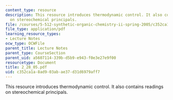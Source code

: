 ```yaml
---
content_type: resource
description: This resource introduces thermodynamic control. It also contains readings
  on stereochemical principals.
file: /courses/5-512-synthetic-organic-chemistry-ii-spring-2005/c352ca1a8ad903abae37d31d6979aff7_2_28_05.pdf
file_type: application/pdf
learning_resource_types:
- Lecture Notes
ocw_type: OCWFile
parent_title: Lecture Notes
parent_type: CourseSection
parent_uid: a5607114-339b-d5b9-e943-f0e3e27e9f00
resourcetype: Document
title: 2_28_05.pdf
uid: c352ca1a-8ad9-03ab-ae37-d31d6979aff7
---
```

This resource introduces thermodynamic control. It also contains readings on stereochemical principals.

